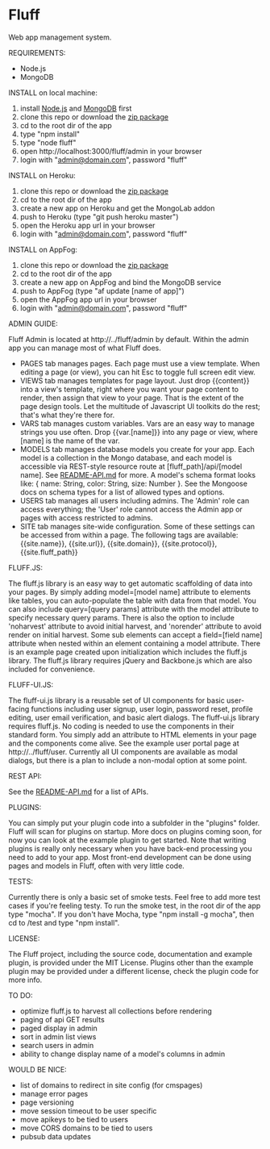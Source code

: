 Fluff
=====

Web app management system.

REQUIREMENTS: 

- Node.js
- MongoDB

INSTALL on local machine:

1. install [Node.js](http://nodejs.org) and [MongoDB](http://mongodb.org) first
2. clone this repo or download the [zip package](https://github.com/jgildred/fluff/archive/master.zip)
3. cd to the root dir of the app
4. type "npm install"
5. type "node fluff"
6. open http://localhost:3000/fluff/admin in your browser
7. login with "admin@domain.com", password "fluff"

INSTALL on Heroku:

1. clone this repo or download the [zip package](https://github.com/jgildred/fluff/archive/master.zip)
2. cd to the root dir of the app
3. create a new app on Heroku and get the MongoLab addon
4. push to Heroku (type "git push heroku master")
5. open the Heroku app url in your browser
6. login with "admin@domain.com", password "fluff"

INSTALL on AppFog:

1. clone this repo or download the [zip package](https://github.com/jgildred/fluff/archive/master.zip)
2. cd to the root dir of the app
3. create a new app on AppFog and bind the MongoDB service
4. push to AppFog (type "af update [name of app]")
5. open the AppFog app url in your browser
6. login with "admin@domain.com", password "fluff"

ADMIN GUIDE:

Fluff Admin is located at http://../fluff/admin by default. Within the admin app you can manage most of what Fluff does.
- PAGES tab manages pages. Each page must use a view template. When editing a page (or view), you can hit Esc to toggle full screen edit view.
- VIEWS tab manages templates for page layout. Just drop {{content}} into a view's template, right where you want your page content to render, then assign that view to your page. That is the extent of the page design tools. Let the multitude of Javascript UI toolkits do the rest; that's what they're there for.
- VARS tab manages custom variables. Vars are an easy way to manage strings you use often. Drop {{var.[name]}} into any page or view, where [name] is the name of the var.
- MODELS tab manages database models you create for your app. Each model is a collection in the Mongo database, and each model is accessible via REST-style resource route at [fluff_path]/api/[model name]. See [README-API.md](README-API.md) for more. A model's schema format looks like: { name: String, color: String, size: Number }. See the Mongoose docs on schema types for a list of allowed types and options.
- USERS tab manages all users including admins. The 'Admin' role can access everything; the 'User' role cannot access the Admin app or pages with access restricted to admins.
- SITE tab manages site-wide configuration. Some of these settings can be accessed from within a page. The following tags are available: {{site.name}}, {{site.url}}, {{site.domain}}, {{site.protocol}}, {{site.fluff_path}}

FLUFF.JS:

The fluff.js library is an easy way to get automatic scaffolding of data into your pages. By simply adding model=[model name] attribute to elements like tables, you can auto-populate the table with data from that model. You can also include query=[query params] attribute with the model attribute to specify necessary query params. There is also the option to include 'noharvest' attribute to avoid initial harvest, and 'norender' attribute to avoid render on initial harvest. Some sub elements can accept a field=[field name] attribute when nested within an element containing a model attribute. There is an example page created upon initialization which includes the fluff.js library. The fluff.js library requires jQuery and Backbone.js which are also included for convenience.

FLUFF-UI.JS:

The fluff-ui.js library is a reusable set of UI components for basic user-facing functions including user signup, user login, password reset, profile editing, user email verification, and basic alert dialogs. The fluff-ui.js library requires fluff.js. No coding is needed to use the components in their standard form. You simply add an attribute to HTML elements in your page and the components come alive. See the example user portal page at http://../fluff/user. Currently all UI components are available as modal dialogs, but there is a plan to include a non-modal option at some point.

REST API:

See the [README-API.md](README-API.md) for a list of APIs.

PLUGINS:

You can simply put your plugin code into a subfolder in the "plugins" folder. Fluff will scan for plugins on startup. More docs on plugins coming soon, for now you can look at the example plugin to get started. Note that writing plugins is really only necessary when you have back-end processing you need to add to your app. Most front-end development can be done using pages and models in Fluff, often with very little code.

TESTS:

Currently there is only a basic set of smoke tests. Feel free to add more test cases if you're feeling testy. To run the smoke test, in the root dir of the app type "mocha". If you don't have Mocha, type "npm install -g mocha", then cd to /test and type "npm install".

LICENSE:

The Fluff project, including the source code, documentation and example plugin, is provided under the MIT License. Plugins other than the example plugin may be provided under a different license, check the plugin code for more info.

TO DO:

- optimize fluff.js to harvest all collections before rendering
- paging of api GET results
- paged display in admin
- sort in admin list views
- search users in admin
- ability to change display name of a model's columns in admin

WOULD BE NICE:

- list of domains to redirect in site config (for cmspages)
- manage error pages
- page versioning
- move session timeout to be user specific
- move apikeys to be tied to users
- move CORS domains to be tied to users
- pubsub data updates
